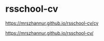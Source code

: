 # rsschool-cv
https://mrszhannur.github.io/rsschool-cv/cv

https://mrszhannur.github.io/rsschool-cv/
